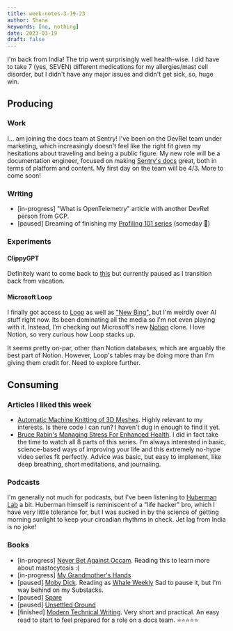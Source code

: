 ```yaml
---
title: week-notes-3-19-23
author: Shana
keywords: [no, nothing]
date: 2023-03-19
draft: false
---
```


I'm back from India! The trip went surprisingly well health-wise. I did have to take 7 (yes, SEVEN) different medications for my allergies/mast cell disorder, but I didn't have any major issues and didn't get sick, so, huge win.

## Producing

### Work

I... am joining the docs team at Sentry! I've been on the DevRel team under marketing, which increasingly doesn't feel like the right fit given my hesitations about traveling and being a public figure. My new role will be a documentation engineer, focused on making [Sentry's docs](https://docs.sentry.io/) great, both in terms of platform and content. My first day on the team will be 4/3. More to come soon!

### Writing

- [in-progress] "What is OpenTelemetry" article with another DevRel person from GCP.
- [paused] Dreaming of finishing my [Profiling 101 series](https://blog.sentry.io/2023/02/07/profiling-101-what-is-profiling/) (someday 💭)

### Experiments

#### ClippyGPT

Definitely want to come back to [this](https://supabase.com/blog/chatgpt-supabase-docs) but currently paused as I transition back from vacation.

#### Microsoft Loop

I finally got access to [Loop](https://loop.microsoft.com/) as well as ["New Bing"](https://www.bing.com/new), but I'm weirdly over AI stuff right now. Its been dominating all the media so I'm not even playing with it. Instead, I'm checking out Microsoft's new [Notion](https://notion.so/) clone. I love Notion, so very curious how Loop stacks up.

It seems pretty on-par, other than Notion databases, which are arguably the best part of Notion. However, Loop's tables may be doing more than I'm giving them credit for. Need to explore further.

## Consuming

### Articles I liked this week

- [Automatic Machine Knitting of 3D Meshes](https://textiles-lab.github.io/publications/2018-autoknit/). Highly relevant to my interests. Is there code I can run? I haven't dug in enough to find it yet.
- [Bruce Rabin's Managing Stress For Enhanced Health](https://www.cmu.edu/osher/publications/weekly-essentials/covid-19/online-events-and-lectures/stress-relief.html). I did in fact take the time to watch all 8 parts of this series. I'm always interested in basic, science-based ways of improving your life and this extremely no-hype video series fit perfectly. Advice was basic, but easy to implement, like deep breathing, short meditations, and journaling.

### Podcasts

I'm generally not much for podcasts, but I've been listening to [Huberman Lab](https://hubermanlab.com/) a bit. Huberman himself is reminiscent of a "life hacker" bro, which I have very little tolerance for, but I was sucked in by the science of getting morning sunlight to keep your circadian rhythms in check. Jet lag from India is no joke!

### Books

- [in-progress] [Never Bet Against Occam](https://openlibrary.org/works/OL20811242W/Never_Bet_Against_Occam). Reading this to learn more about mastocytosis :(
- [in-progress] [My Grandmother's Hands](https://openlibrary.org/works/OL19718843W/My_grandmother%27s_hands?edition=ia%3Amygrandmothersha0000mena)
- [paused] [Moby Dick](https://openlibrary.org/works/OL21501229W/Moby_Dick?edition=ia%3Amobydick0000melv_c9t5). Reading as [Whale Weekly](https://whaleweekly.substack.com/about) Sad to pause it, but I'm way behind on my Substacks.
- [paused] [Spare](https://openlibrary.org/works/OL29240850W/Spare)
- [paused] [Unsettled Ground](https://openlibrary.org/works/OL25758323W/Unsettled_Ground)
- [finished] [Modern Technical Writing](https://openlibrary.org/works/OL27309148W/Modern_Technical_Writing). Very short and practical. An easy read to start to feel prepared for a role on a docs team. ⭐️⭐️⭐️⭐️⭐️
